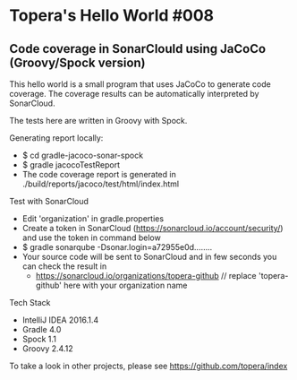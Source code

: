 # Topera's Hello World #008
## Code coverage in SonarClould using JaCoCo (Groovy/Spock version)
This hello world is a small program that uses JaCoCo to generate code coverage.
The coverage results can be automatically interpreted by SonarCloud.

The tests here are written in Groovy with Spock.

Generating report locally:
* $ cd gradle-jacoco-sonar-spock
* $ gradle jacocoTestReport
* The code coverage report is generated in ./build/reports/jacoco/test/html/index.html

Test with SonarCloud
* Edit 'organization' in gradle.properties
* Create a token in SonarCloud (https://sonarcloud.io/account/security/) and use the token in command below
* $ gradle sonarqube -Dsonar.login=a72955e0d........
* Your source code will be sent to SonarCloud and in few seconds you can check the result in
    * https://sonarcloud.io/organizations/topera-github // replace 'topera-github' here with your organization name

Tech Stack
* IntelliJ IDEA 2016.1.4
* Gradle 4.0
* Spock 1.1
* Groovy 2.4.12

To take a look in other projects, please see https://github.com/topera/index
